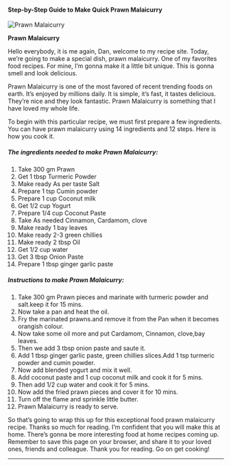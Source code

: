             

#### Step-by-Step Guide to Make Quick Prawn Malaicurry

![Prawn Malaicurry](https://img-global.cpcdn.com/recipes/df615c5914e1bfe2/751x532cq70/prawn-malaicurry-recipe-main-photo.jpg)

**Prawn Malaicurry**

Hello everybody, it is me again, Dan, welcome to my recipe site. Today, we’re going to make a special dish, prawn malaicurry. One of my favorites food recipes. For mine, I’m gonna make it a little bit unique. This is gonna smell and look delicious.

Prawn Malaicurry is one of the most favored of recent trending foods on earth. It’s enjoyed by millions daily. It is simple, it’s fast, it tastes delicious. They’re nice and they look fantastic. Prawn Malaicurry is something that I have loved my whole life.

To begin with this particular recipe, we must first prepare a few ingredients. You can have prawn malaicurry using 14 ingredients and 12 steps. Here is how you cook it.

##### The ingredients needed to make Prawn Malaicurry:

1.  Take 300 gm Prawn
2.  Get 1 tbsp Turmeric Powder
3.  Make ready As per taste Salt
4.  Prepare 1 tsp Cumin powder
5.  Prepare 1 cup Coconut milk
6.  Get 1/2 cup Yogurt
7.  Prepare 1/4 cup Coconut Paste
8.  Take As needed Cinnamon, Cardamom, clove
9.  Make ready 1 bay leaves
10.  Make ready 2-3 green chillies
11.  Make ready 2 tbsp Oil
12.  Get 1/2 cup water
13.  Get 3 tbsp Onion Paste
14.  Prepare 1 tbsp ginger garlic paste

##### Instructions to make Prawn Malaicurry:

1.  Take 300 gm Prawn pieces and marinate with turmeric powder and salt.keep it for 15 mins.
2.  Now take a pan and heat the oil.
3.  Fry the marinated prawns.and remove it from the Pan when it becomes orangish colour.
4.  Now take some oil more and put Cardamom, Cinnamon, clove,bay leaves.
5.  Then we add 3 tbsp onion paste and saute it.
6.  Add 1 tbsp ginger garlic paste, green chillies slices.Add 1 tsp turmeric powder and cumin powder.
7.  Now add blended yogurt and mix it well.
8.  Add coconut paste and 1 cup coconut milk and cook it for 5 mins.
9.  Then add 1/2 cup water and cook it for 5 mins.
10.  Now add the fried prawn pieces and cover it for 10 mins.
11.  Turn off the flame and sprinkle little butter.
12.  Prawn Malaicurry is ready to serve.

So that’s going to wrap this up for this exceptional food prawn malaicurry recipe. Thanks so much for reading. I’m confident that you will make this at home. There’s gonna be more interesting food at home recipes coming up. Remember to save this page on your browser, and share it to your loved ones, friends and colleague. Thank you for reading. Go on get cooking!

* * *